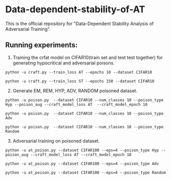 # Data-dependent-stability-of-AT
This is the official repository for "Data-Dependent Stability Analysis of Adversarial Training".  
## Running experiments:  
1. Training the crfat model on CIFAR10(train set and test test together) for generating hypocritical and adversarial poisons.  
  ```
  python -u craft.py --train_loss AT --epochs 10 --dataset CIFAR10
  ```     
  ```
  python -u craft.py --train_loss ST --epochs 150 --dataset CIFAR10
  ```
2. Generate EM, REM, HYP, ADV, RANDOM poisoned dataset.  
  ```
  python -u poison.py  --dataset CIFAR10 --num_classes 10 --poison_type Hyp --poison_aug --craft_model_loss AT  --craft_model_epoch 10
  ```    
  ```
  python -u poison.py  --dataset CIFAR10 --num_classes 10 --poison_type Adv
  ```      
  ```
  python -u poison.py  --dataset CIFAR10 --num_classes 10 --poison_type Random
  ```         
3. Adversarial training on poisoned dataset.    
  ```
  python -u at_poison.py --dataset CIFAR100 --eps=4 --poison_type Hyp --poison_aug --craft_model_loss AT --craft_model_epoch 10
  ```    
  ```
  python -u at_poison.py --dataset CIFAR100 --eps=4 --poison_type Adv
  ```   
  ```
  python -u at_poison.py --dataset CIFAR100 --eps=4 --poison_type Random
  ```      


